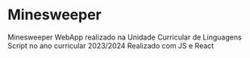 # Minesweeper
Minesweeper WebApp realizado na Unidade Curricular de Linguagens Script no ano curricular 2023/2024
Realizado com JS e React
